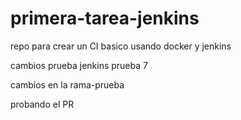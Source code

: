 # primera-tarea-jenkins
repo para crear un CI basico usando docker y jenkins

cambios prueba jenkins prueba 7

cambios en la rama-prueba

probando el PR